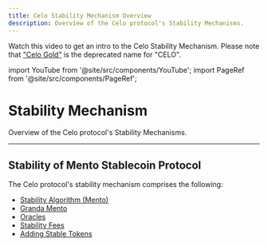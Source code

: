 ```yaml
---
title: Celo Stability Mechanism Overview
description: Overview of the Celo protocol's Stability Mechanisms.
---
```


Watch this video to get an intro to the Celo Stability Mechanism. Please note that ["Celo Gold"](https://docs.celo.org/what-is-celo/using-celo/glossary#celo-gold) is the deprecated name for "CELO".

import YouTube from '@site/src/components/YouTube';
import PageRef from '@site/src/components/PageRef';

# Stability Mechanism

Overview of the Celo protocol's Stability Mechanisms.

---

## Stability of Mento Stablecoin Protocol

<YouTube videoId="kYhDUmKuGCY"/>

The Celo protocol's stability mechanism comprises the following:

- [Stability Algorithm (Mento)](/what-is-celo/about-celo-l1/protocol/stability/doto)
- [Granda Mento](/what-is-celo/about-celo-l1/protocol/stability/granda-mento)
- [Oracles](/what-is-celo/about-celo-l1/protocol/stability/oracles)
- [Stability Fees](/what-is-celo/about-celo-l1/protocol/stability/stability-fees)
- [Adding Stable Tokens](/what-is-celo/about-celo-l1/protocol/stability/adding-stable-assets)
